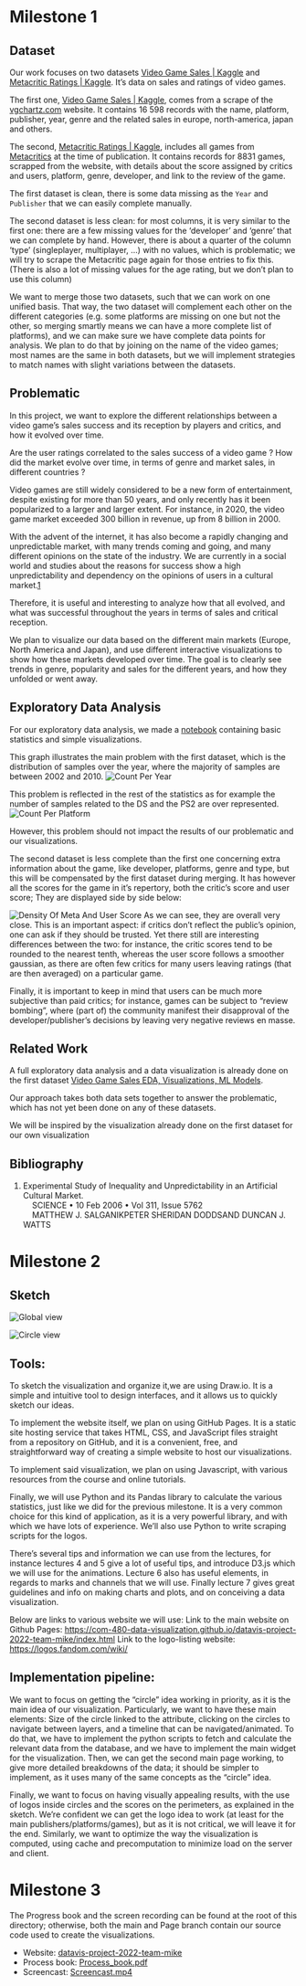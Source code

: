 # Milestone 1

## Dataset
Our work focuses on two datasets [Video Game Sales | Kaggle](https://www.kaggle.com/datasets/gregorut/videogamesales) and [Metacritic Ratings | Kaggle](https://www.kaggle.com/datasets/xcherry/games-of-all-time-from-metacritic). It’s data on sales and ratings of video games.

The first one, [Video Game Sales | Kaggle](https://www.kaggle.com/datasets/gregorut/videogamesales), comes from a scrape of the [vgchartz.com](https://vgchartz.com) website. It contains 16 598 records with the name, platform, publisher, year, genre and the related sales in europe, north-america, japan and others.

The second, [Metacritic Ratings | Kaggle](https://www.kaggle.com/datasets/xcherry/games-of-all-time-from-metacritic), includes all games from [Metacritics](https://www.metacritic.com/browse/games/score/metascore/all/all/filtered) at the time of publication. It contains records for 8831 games, scrapped from the website, with details about the score assigned by critics and users, platform, genre, developer, and link to the review of the game.

The first dataset is clean, there is some data missing as the `Year` and `Publisher` that we can easily complete manually.

The second dataset is less clean: for most columns, it is very similar to the first one: there are a few missing values for the ‘developer’ and ‘genre’ that we can complete by hand. However, there is about a quarter of the column ‘type’ (singleplayer, multiplayer, …) with no values, which is problematic; we will try to scrape the Metacritic page again for those entries to fix this. (There is also a lot of missing values for the age rating, but we don’t plan to use this column)

We want to merge those two datasets, such that we can work on one unified basis. That way, the two dataset will complement each other on the different categories (e.g. some platforms are missing on one but not the other, so merging smartly means we can have a more complete list of platforms), and we can make sure we have complete data points for analysis. We plan to do that by joining on the name of the video games; most names are the same in both datasets, but we will implement strategies to match names with slight variations between the datasets.

## Problematic
In this project, we want to explore the different relationships between a video game’s sales success and its reception by players and critics, and how it evolved over time.

Are the user ratings correlated to the sales success of a video game ? How did the market evolve over time, in terms of genre and market sales, in different countries ?

Video games are still widely considered to be a new form of entertainment, despite existing for more than 50 years, and only recently has it been popularized to a larger and larger extent. For instance, in 2020, the video game market exceeded 300 billion in revenue, up from 8 billion in 2000. 

With the advent of the internet, it has also become a rapidly changing and unpredictable market, with many trends coming and going, and many different opinions on the state of the industry. We are currently in a social world and studies about the reasons for success show a high unpredictability and dependency on the opinions of users in a cultural market.[1](#bibliography)

Therefore, it is useful and interesting to analyze how that all evolved, and what was successful throughout the years in terms of sales and critical reception.

We plan to visualize our data based on the different main markets (Europe, North America and Japan), and use different interactive visualizations to show how these markets developed over time. The goal is to clearly see trends in genre, popularity and sales for the different years, and how they unfolded or went away.

## Exploratory Data Analysis

For our exploratory data analysis, we made a [notebook](code/data_exploration.ipynb) containing basic statistics and simple visualizations.

This graph illustrates the main problem with the first dataset, which is the distribution of samples over the year, where the majority of samples are between 2002 and 2010.
![Count Per Year](img/Count_Sales_Per_Year.png)

This problem is reflected in the rest of the statistics as for example the number of samples related to the DS and the PS2 are over represented.
![Count Per Platform](img/Count_Sales_Per_Platform.png)

However, this problem should not impact the results of our problematic and our visualizations.

The second dataset is less complete than the first one concerning extra information about the game, like developer, platforms, genre and type, but this will be compensated by the first dataset during merging. 
It has however all the scores for the game in it’s repertory, both the critic’s score and user score; They are displayed side by side below:

![Density Of Meta And User Score](img/Density_Of_Meta_And_User_Score.png)
As we can see, they are overall very close. This is an important aspect: if critics don’t reflect the public’s opinion, one can ask if they should be trusted. Yet there still are interesting differences between the two: for instance, the critic scores tend to be rounded to the nearest tenth, whereas the user score follows a smoother gaussian, as there are often few critics for many users leaving ratings (that are then averaged) on a particular game.

Finally, it is important to keep in mind that users can be much more subjective than paid critics; for instance, games can be subject to “review bombing”, where (part of) the community manifest their disapproval of the developer/publisher’s decisions by leaving very negative reviews en masse.

## Related Work
A full exploratory data analysis and a data visualization is already done on the first dataset [Video Game Sales EDA, Visualizations, ML Models](https://www.kaggle.com/code/vikasukani/video-game-sales-eda-visualizations-ml-models/notebook).

Our approach takes both data sets together to answer the problematic, which has not yet been done on any of these datasets.

We will be inspired by the visualization already done on the first dataset for our own visualization

## Bibliography
1. Experimental Study of Inequality and Unpredictability in an Artificial Cultural Market.
<br>&nbsp;&nbsp;&nbsp;
SCIENCE • 10 Feb 2006 • Vol 311, Issue 5762
<br>&nbsp;&nbsp;&nbsp;
MATTHEW J. SALGANIKPETER SHERIDAN DODDSAND DUNCAN J. WATTS

# Milestone 2

## Sketch

![Global view](img/Global.png)

![Circle view](img/Circles.png)

## Tools:
To sketch the visualization and organize it,we are using Draw.io. It is a simple and intuitive tool to design interfaces, and it allows us to quickly sketch our ideas.

To implement the website itself, we plan on using GitHub Pages. It is a static site hosting service that takes HTML, CSS, and JavaScript files straight from a repository on GitHub, and it is a convenient, free, and straightforward way of creating a simple website to host our visualizations.

To implement said visualization, we plan on using Javascript, with various resources from the course and online tutorials.

Finally, we will use Python and its Pandas library to calculate the various statistics, just like we did for the previous milestone. It is a very common choice for this kind of application, as it is a very powerful library, and with which we have lots of experience. We’ll also use Python to write scraping scripts for the logos.

There’s several tips and information we can use from the lectures, for instance lectures 4 and 5 give a lot of useful tips, and introduce D3.js which we will use for the animations. Lecture 6 also has useful elements, in regards to marks and channels that we will use. Finally lecture 7 gives great guidelines and info on making charts and plots, and on conceiving a data visualization.

Below are links to various website we will use:
Link to the main website on Github Pages: https://com-480-data-visualization.github.io/datavis-project-2022-team-mike/index.html
Link to the logo-listing website: https://logos.fandom.com/wiki/


## Implementation pipeline:
We want to focus on getting the “circle” idea working in priority, as it is the main idea of our visualization. Particularly, we want to have these main elements: Size of the circle linked to the attribute, clicking on the circles to navigate between layers, and a timeline that can be navigated/animated. To do that, we have to implement the python scripts to fetch and calculate the relevant data from the database, and we have to implement the main widget for the visualization. 
Then, we can get the second main page working, to give more detailed breakdowns of the data; it should be simpler to implement, as it uses many of the same concepts as the “circle” idea.

Finally, we want to focus on having visually appealing results, with the use of logos inside circles and the scores on the perimeters, as explained in the sketch. We’re confident we can get the logo idea to work (at least for the main publishers/platforms/games), but as it is not critical, we will leave it for the end. Similarly, we want to optimize the way the visualization is computed, using cache and precomputation to minimize load on the server and client.

# Milestone 3

The Progress book and the screen recording can be found at the root of this directory; otherwise, both the main and Page branch contain our source code used to create the visualizations.

- Website: [datavis-project-2022-team-mike](https://com-480-data-visualization.github.io/datavis-project-2022-team-mike)
- Process book: [Process_book.pdf](Process_book.pdf)
- Screencast: [Screencast.mp4](Screencast.mp4)
